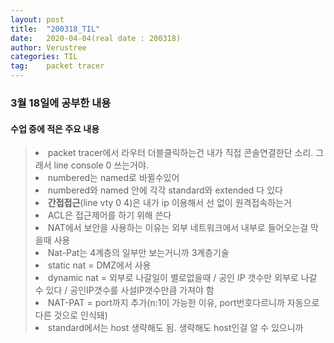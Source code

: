 ```yaml
---
layout: post
title:  "200318_TIL"
date:   2020-04-04(real date : 200318)
author: Verustree
categories: TIL
tag:    packet tracer
---
```


<h3>3월 18일에 공부한 내용</h3>
<p>
<h4>수업 중에 적은 주요 내용</h4><blockquote>
<li>packet tracer에서 라우터 더블클릭하는건 내가 직접 콘솔연결한단 소리.  그래서 line console 0 쓰는거야.</li>
<li>numbered는 named로 바뀔수있어</li>
<li>numbered와 named 안에 각각 standard와 extended 다 있다</li>
<li><strong>간접접근</strong>(line vty 0 4)은 내가 ip 이용해서 선 없이 원격접속하는거</li>
<li>ACL은 접근제어를 하기 위해 쓴다</li>
<li>NAT에서 보안을 사용하는 이유는 외부 네트워크에서 내부로 들어오는걸 막을때 사용</li>
<li>Nat-Pat는 4계층의 일부만 보는거니까 3계층기술</li>
<li>static nat = DMZ에서 사용</li>
<li>dynamic nat = 외부로 나갈일이 별로없을때 / 공인 IP 갯수만 외부로 나갈 수 있다 / 공인IP갯수를 사설IP갯수만큼 가져야 함</li>
<li>NAT-PAT = port까지 추가(n:1이 가능한 이유, port번호다르니까 자동으로 다른 것으로 인식돼)</li>
<li>standard에서는 host 생략해도 됨.  생략해도 host인걸 알 수 있으니까</li></blockquote>
</p>


